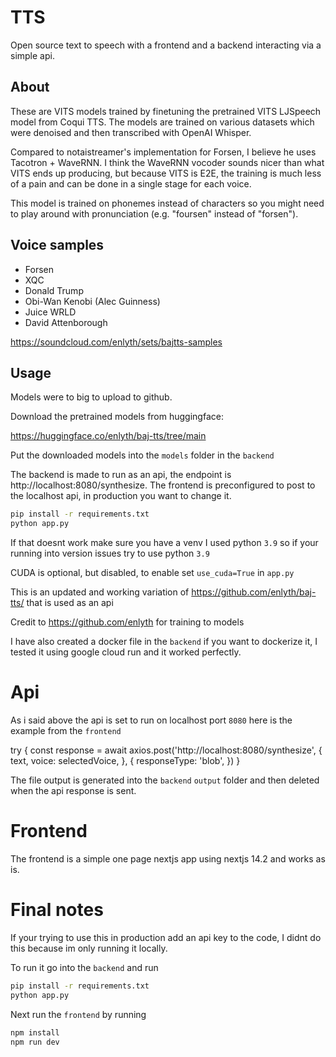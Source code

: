# TTS 

Open source text to speech with a frontend and a backend interacting via a simple api.


## About

These are VITS models trained by finetuning the pretrained VITS LJSpeech model from Coqui TTS. The models are trained on various datasets which were denoised and then transcribed with OpenAI Whisper.

Compared to notaistreamer's implementation for Forsen, I believe he uses Tacotron + WaveRNN. I think the WaveRNN vocoder sounds nicer than what VITS ends up producing, but because VITS is E2E, the training is much less of a pain and can be done in a single stage for each voice.

This model is trained on phonemes instead of characters so you might need to play around with pronunciation (e.g. "foursen" instead of "forsen").

## Voice samples

- Forsen
- XQC
- Donald Trump
- Obi-Wan Kenobi (Alec Guinness)
- Juice WRLD
- David Attenborough

https://soundcloud.com/enlyth/sets/bajtts-samples

## Usage

Models were to big to upload to github.

Download the pretrained models from huggingface:

https://huggingface.co/enlyth/baj-tts/tree/main

Put the downloaded models into the `models` folder in the `backend` 

The backend is made to run as an api, the endpoint is http://localhost:8080/synthesize. The frontend is preconfigured to post to the localhost api, in production you want to change it.

```bash
pip install -r requirements.txt
python app.py
```
If that doesnt work make sure you have a venv 
I used python `3.9` so if your running into version issues try to use python `3.9`

CUDA is optional, but disabled, to enable set `use_cuda=True` in `app.py`

This is an updated and working variation of https://github.com/enlyth/baj-tts/ that is used as an api

Credit to https://github.com/enlyth for training to models

I have also created a docker file in the `backend` if you want to dockerize it, I tested it using google cloud run and it worked perfectly.

# Api 

As i said above the api is set to run on localhost port `8080` here is the example from the `frontend`

try {
      const response = await axios.post('http://localhost:8080/synthesize', {
        text,
        voice: selectedVoice,
      }, {
        responseType: 'blob',
      })
    }

The file output is generated into the `backend` `output` folder and then deleted when the api response is sent.

# Frontend

The frontend is a simple one page nextjs app using nextjs 14.2 and works as is.

# Final notes

If your trying to use this in production add an api key to the code, I didnt do this because im only running it locally.

To run it go into the `backend` and run 

```bash
pip install -r requirements.txt
python app.py
```
Next run the `frontend` by running 

```bash
npm install
npm run dev
```